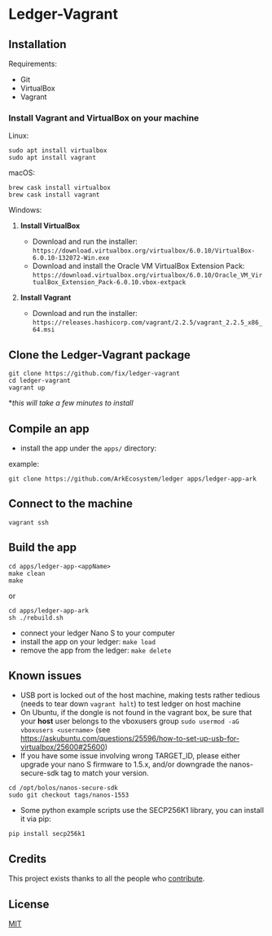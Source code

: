 # Ledger-Vagrant

## Installation

Requirements:
-   Git
-   VirtualBox
-   Vagrant

### Install Vagrant and VirtualBox on your machine

Linux:
```shell
sudo apt install virtualbox
sudo apt install vagrant
```

macOS:
```shell
brew cask install virtualbox
brew cask install vagrant
```

Windows:
1) **Install VirtualBox**
    -   Download and run the installer:  
    `https://download.virtualbox.org/virtualbox/6.0.10/VirtualBox-6.0.10-132072-Win.exe`  
    -   Download and install the Oracle VM VirtualBox Extension Pack:  
    `https://download.virtualbox.org/virtualbox/6.0.10/Oracle_VM_VirtualBox_Extension_Pack-6.0.10.vbox-extpack`

2) **Install Vagrant**
    -   Download and run the installer:  
    `https://releases.hashicorp.com/vagrant/2.2.5/vagrant_2.2.5_x86_64.msi`


## Clone the Ledger-Vagrant package

```shell
git clone https://github.com/fix/ledger-vagrant
cd ledger-vagrant
vagrant up
```

*_this will take a few minutes to install_

## Compile an app

-   install the app under the `apps/` directory:

example:
```shell
git clone https://github.com/ArkEcosystem/ledger apps/ledger-app-ark
```

## Connect to the machine 
```shell
vagrant ssh
```

## Build the app

```shell
cd apps/ledger-app-<appName>
make clean
make
```

or

```shell
cd apps/ledger-app-ark
sh ./rebuild.sh
```

-    connect your ledger Nano S to your computer
-    install the app on your ledger: `make load`
-    remove the app from the ledger: `make delete`

## Known issues

-    USB port is locked out of the host machine, making tests rather tedious (needs to tear down `vagrant halt`) to test ledger on host machine
-    On Ubuntu, if the dongle is not found in the vagrant box, be sure that your **host** user belongs to the vboxusers group `sudo usermod -aG vboxusers <username>` (see https://askubuntu.com/questions/25596/how-to-set-up-usb-for-virtualbox/25600#25600)
-   If you have some issue involving wrong TARGET_ID, please either upgrade your nano S firmware to 1.5.x, and/or downgrade the nanos-secure-sdk tag to match your version.
  ```shell
cd /opt/bolos/nanos-secure-sdk
sudo git checkout tags/nanos-1553
```
-   Some python example scripts use the SECP256K1 library, you can install it via pip:
```shell
pip install secp256k1
```

## Credits

This project exists thanks to all the people who [contribute](../../contributors).

## License

[MIT](LICENSE)

